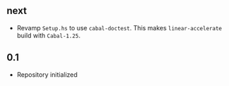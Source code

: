 next
----
* Revamp `Setup.hs` to use `cabal-doctest`. This makes `linear-accelerate`
  build with `Cabal-1.25`.

0.1
---
* Repository initialized


